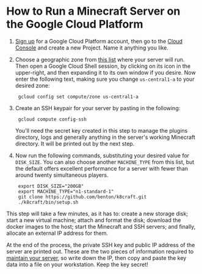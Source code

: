 How to Run a Minecraft Server on the Google Cloud Platform
======

1. [Sign up][1] for a Google Cloud Platform account, then go to the [Cloud Console][2] and create a new Project. Name it anything you like.

2. Choose a geographic zone from [this list][3] where your server will run. Then open a Google Cloud Shell session, by clicking on its icon in the upper-right, and then expanding it to its own window if you desire. Now enter the following text, making sure you change `us-central1-a` to your desired zone:

        gcloud config set compute/zone us-central1-a

3. Create an SSH keypair for your server by pasting in the following:

        gcloud compute config-ssh

    You'll need the secret key created in this step to manage the plugins directory, logs and generally anything in the server's working Minecraft directory. It will be printed out by the next step.

4. Now run the following commands, substituting your desired value for `DISK_SIZE`. You can also choose another `MACHINE_TYPE` from this list, but the default offers excellent performance for a server with fewer than around twenty simultaneous players.

        export DISK_SIZE="200GB"
        export MACHINE_TYPE="n1-standard-1"
        git clone https://github.com/benton/k8craft.git
        ./k8craft/bin/setup.sh

  This step will take a few minutes, as it has to: create a new storage disk; start a new virtual machine; attach and format the disk; download the docker images to the host; start the Minecraft and SSH servers; and finally, allocate an external IP address for them.

  At the end of the process, the private SSH key and public IP address of the server are printed out. These are the two pieces of information required to [maintain your server][4], so write down the IP, then copy and paste the key data into a file on your workstation. Keep the key secret!


[1]:https://cloud.google.com/free-trial/
[2]:https://console.cloud.google.com/home/dashboard
[3]:https://cloud.google.com/compute/images/zones_diagram.svg
[4]:https://github.com/benton/k8craft/blob/master/doc/maintenance.md
